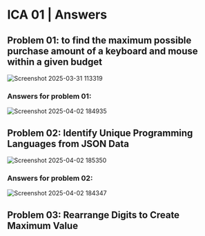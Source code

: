 # ICA 01 | Answers

## Problem 01: to find the maximum possible purchase amount of a keyboard and mouse within a given budget
![Screenshot 2025-03-31 113319](https://github.com/user-attachments/assets/4361777d-e078-4034-983d-29b47e6b3cbe)

### Answers for problem 01: 
![Screenshot 2025-04-02 184935](https://github.com/user-attachments/assets/fd75843f-550c-48df-842b-4d419e87ca98)

## Problem 02: Identify Unique Programming Languages from JSON Data
![Screenshot 2025-04-02 185350](https://github.com/user-attachments/assets/7a111439-0ea9-40df-ad54-55e53cb871a7)

### Answers for problem 02: 
![Screenshot 2025-04-02 184347](https://github.com/user-attachments/assets/cb0ca0f7-d57f-4a18-828c-e0bc028955b0)

## Problem 03: Rearrange Digits to Create Maximum Value
